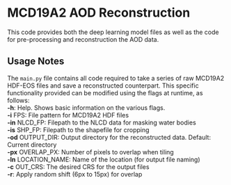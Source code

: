 # MCD19A2 AOD Reconstruction
This code provides both the deep learning model files as well as the code for pre-processing and reconstruction the AOD data.

## Usage Notes
The `main.py` file contains all code required to take a series of raw MCD19A2 HDF-EOS files and save a reconstructed counterpart. This specific functionality provided can be modified using the flags at runtime, as follows:  
**-h**: Help. Shows basic information on the various flags.  
**-i** FPS: File pattern for MCD19A2 HDF files  
**-in** NLCD_FP: Filepath to the NLCD data for masking water bodies  
**-is** SHP_FP: Filepath to the shapefile for cropping  
**-od** OUTPUT_DIR: Output directory for the reconstructed data. Default: Current directory  
**-px** OVERLAP_PX: Number of pixels to overlap when tiling  
**-ln** LOCATION_NAME: Name of the location (for output file naming)  
**-c** OUT_CRS: The desired CRS for the output files  
**-r**: Apply random shift (6px to 15px) for overlap